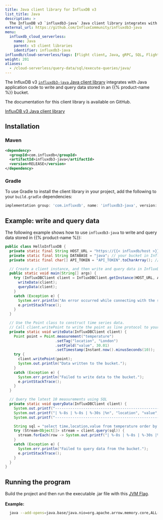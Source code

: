 ```yaml
---
title: Java client library for InfluxDB v3
list_title: Java
description: >
  The InfluxDB v3 `influxdb3-java` Java client library integrates with application code to write and query data stored in an InfluxDB Cloud Serverless bucket.
external_url: https://github.com/InfluxCommunity/influxdb3-java
menu:
  influxdb_cloud_serverless:
    name: Java
    parent: v3 client libraries
    identifier: influxdb3-java
influxdb/cloud-serverless/tags: [Flight client, Java, gRPC, SQL, Flight SQL, client libraries]
weight: 201
aliases:
  - /cloud-serverless/query-data/sql/execute-queries/java/
---
```


The InfluxDB v3 [`influxdb3-java` Java client library](https://github.com/InfluxCommunity/influxdb3-java) integrates with Java application code
to write and query data stored in an {{% product-name %}} bucket.

The documentation for this client library is available on GitHub.

<a href="https://github.com/InfluxCommunity/influxdb3-java" target="_blank" class="btn github">InfluxDB v3 Java client library</a>

## Installation

### Maven

```xml
<dependency>
  <groupId>com.influxdb</groupId>
  <artifactId>influxdb3-java</artifactId>
  <version>RELEASE</version>
</dependency>
```

### Gradle

To use Gradle to install the client library in your project, add the following to your `build.gradle` dependencies:

```groovy
implementation group: 'com.influxdb', name: 'influxdb3-java', version: 'latest.release'
```

## Example: write and query data

The following example shows how to use `influxdb3-java` to write and query data stored in {{% product-name %}}:

```java
public class HelloInfluxDB {
  private static final String HOST_URL = "https://{{< influxdb/host >}}";
  private static final String DATABASE = "java"; // your bucket in InfluxDB Cloud Serverless
  private static final char[] API_TOKEN = "API_TOKEN".toCharArray(); // Avoid hard-coding API_TOKEN in production. It is present in the cloud portal.

  // Create a client instance, and then write and query data in InfluxDB Cloud Serverless.
  public static void main(String[] args) {
    try (InfluxDBClient client = InfluxDBClient.getInstance(HOST_URL, API_TOKEN, DATABASE)) {
      writeData(client);
      queryData(client);
    }
    catch (Exception e) {
      System.err.println("An error occurred while connecting with the serverless InfluxDB!");
      e.printStackTrace();
    }
  }

  // Use the Point class to construct time series data.
  // Call client.writePoint to write the point as line protocol to your bucket.
  private static void writeData(InfluxDBClient client) {
    Point point = Point.measurement("temperature")
                       .setTag("location", "London")
                       .setField("value", 30.01)
                       .setTimestamp(Instant.now().minusSeconds(10));
    try {
      client.writePoint(point);
      System.out.println("Data written to the bucket.");
    }
    catch (Exception e) {
      System.err.println("Failed to write data to the bucket.");
      e.printStackTrace();
    }
  }

  // Query the latest 10 measurements using SQL
  private static void queryData(InfluxDBClient client) {
    System.out.printf("--------------------------------------------------------%n");
    System.out.printf("| %-8s | %-8s | %-30s |%n", "location", "value", "time");
    System.out.printf("--------------------------------------------------------%n");

    String sql = "select time,location,value from temperature order by time desc limit 10";
    try (Stream<Object[]> stream = client.query(sql)) {
      stream.forEach(row -> System.out.printf("| %-8s | %-8s | %-30s |%n", row[1], row[2], row[0]));
    }
    catch (Exception e) {
      System.err.println("Failed to query data from the bucket.");
      e.printStackTrace();
    }
  }
}
```
## Running the program

Build the project and then run the executable .jar file with this [JVM Flag](https://arrow.apache.org/docs/java/install.html). 
<br/><br/> 
**Example:**
```sh
  java --add-opens=java.base/java.nio=org.apache.arrow.memory.core,ALL-UNNAMED -jar target/{your-jar-file}.jar
```

